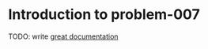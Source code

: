 # Introduction to problem-007

TODO: write [great documentation](http://jacobian.org/writing/great-documentation/what-to-write/)

